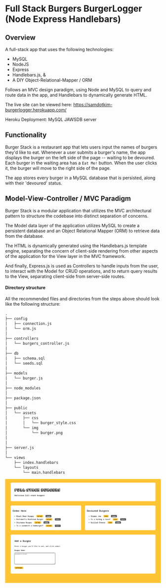# Full Stack Burgers BurgerLogger (Node Express Handlebars)

## Overview

A full-stack app that uses the following technologies:

* MySQL
* NodeJS
* Express
* Handlebars.js, &
* A DIY Object-Relational-Mapper / ORM

Follows an MVC design paradigm, using Node and MySQL to query and route data in the app, and Handlebars to dynamically generate HTML.

The live site can be viewed here: https://samdotkim-burgerlogger.herokuapp.com/

Heroku Deployment: MySQL JAWSDB server

## Functionality

Burger Stack is a restaurant app that lets users input the names of burgers they'd like to eat. Whenever a user submits a burger's name, the app displays the burger on the left side of the page -- waiting to be devoured. Each burger in the waiting area has a `Eat Me!` button. When the user clicks it, the burger will move to the right side of the page.

The app stores every burger in a MySQL database that is persisted, along with their 'devoured' status.

## Model-View-Controller / MVC Paradigm

Burger Stack is a modular application that utilizes the MVC architectural pattern to structure the codebase into distinct separation of concerns. 

The Model data layer of the application utilizes MySQL to create a persistent database and an Object Relational Mapper (ORM) to retrieve data from the database.

The HTML is dynamically generated using the Handlebars.js template engine, separating the concern of client-side rendering from other aspects of the application for the View layer in the MVC framework.

And finally, Express.js is used as Controllers to handle inputs from the user, to interact with the Model for CRUD operations, and to return query results to the View, separating client-side from server-side routes. 

#### Directory structure

All the recommended files and directories from the steps above should look like the following structure:

```
.
├── config
│   ├── connection.js
│   └── orm.js
│ 
├── controllers
│   └── burgers_controller.js
│
├── db
│   ├── schema.sql
│   └── seeds.sql
│
├── models
│   └── burger.js
│ 
├── node_modules
│ 
├── package.json
│
├── public
│   └── assets
│       ├── css
│       │   └── burger_style.css
│       └── img
│           └── burger.png
│   
│
├── server.js
│
└── views
    ├── index.handlebars
    └── layouts
        └── main.handlebars
```
![screenshot](demo.png)
